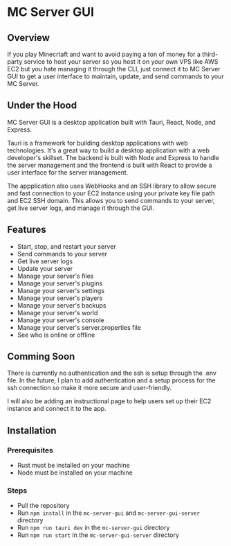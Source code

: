 # MC Server GUI

## Overview

If you play Minecrtaft and want to avoid paying a ton of money for a third-party service to host your server so you host it on your own VPS like AWS EC2 but you hate managing it through the CLI, just connect it to MC Server GUI to get a user interface to maintain, update, and send commands to your MC Server.

## Under the Hood

MC Server GUI is a desktop application built with Tauri, React, Node, and Express. 

Tauri is a framework for building desktop applications with web technologies. It's a great way to build a desktop application with a web developer's skillset. The backend is built with Node and Express to handle the server management and the frontend is built with React to provide a user interface for the server management.

The appplication also uses WebHooks and an SSH library to allow secure and fast connection to your EC2 instance using your private key file path and EC2 SSH domain. This allows you to send commands to your server, get live server logs, and manage it through the GUI.

## Features

- Start, stop, and restart your server
- Send commands to your server
- Get live server logs
- Update your server
- Manage your server's files
- Manage your server's plugins
- Manage your server's settings
- Manage your server's players
- Manage your server's backups
- Manage your server's world
- Manage your server's console
- Manage your server's server.properties file
- See who is online or offline

## Comming Soon

There is currently no authentication and the ssh is setup through the .env file. In the future, I plan to add authentication and a setup process for the ssh connection so make it more secure and user-friendly.

I will also be adding an instructional page to help users set up their EC2 instance and connect it to the app.

## Installation

### Prerequisites
- Rust must be installed on your machine
- Node must be installed on your machine

### Steps
- Pull the repository
- Run `npm install` in the `mc-server-gui` and `mc-server-gui-server` directory
- Run `npm run tauri dev` in the `mc-server-gui` directory
- Run `npm run start` in the `mc-server-gui-server` directory
